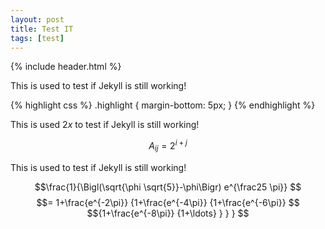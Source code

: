```yaml
---
layout: post
title: Test IT
tags: [test]
---
```


{% include header.html %}

This is used to test if Jekyll is still working!

{% highlight css %}
.highlight {
  margin-bottom: 5px;
}
{% endhighlight %}

This is used $2{x}$ to test if Jekyll is still working!

$$ A_{ij} = 2^{i+j} $$

This is used to test if Jekyll is still working!

$$\frac{1}{\Bigl(\sqrt{\phi \sqrt{5}}-\phi\Bigr) e^{\frac25 \pi}} $$
$$= 1+\frac{e^{-2\pi}} {1+\frac{e^{-4\pi}} {1+\frac{e^{-6\pi}} $$
    $${1+\frac{e^{-8\pi}} {1+\ldots} } } } $$
